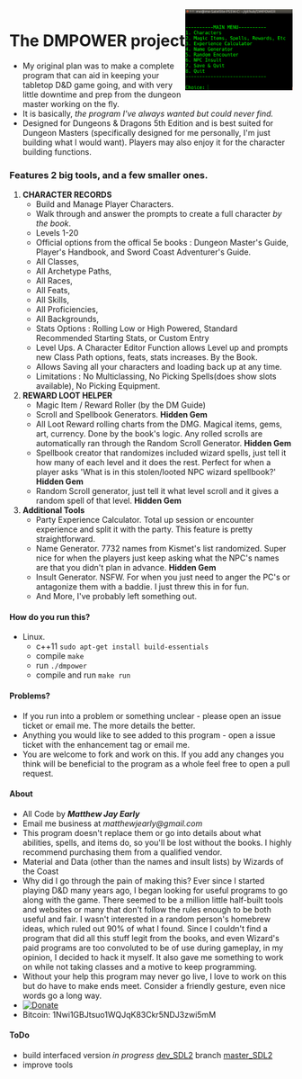 <img src="./cliscreenshot.png" height="144px" align="right">

# The DMPOWER project

* My original plan was to make a complete program that can aid in keeping your tabletop D&D game going, and with very little downtime and prep from the dungeon master working on the fly.
* It is basically, _the program I've always wanted but could never find._ 
* Designed for Dungeons & Dragons 5th Edition and is best suited for Dungeon Masters (specifically designed for me personally, I'm just building what I would want). Players may also enjoy it for the character building functions.  


### Features 2 big tools, and a few smaller ones.
1. **CHARACTER RECORDS** 
    * Build and Manage Player Characters.
    * Walk through and answer the prompts to create a full character _by the book_.
    * Levels 1-20
    * Official options from the offical 5e books : Dungeon Master's Guide, Player's Handbook, and Sword Coast Adventurer's Guide.  
    * All Classes, 
    * All Archetype Paths,
    * All Races, 
    * All Feats, 
    * All Skills, 
    * All Proficiencies, 
    * All Backgrounds,
    * Stats Options : Rolling Low or High Powered, Standard Recommended Starting Stats, or Custom Entry
    * Level Ups. A Character Editor Function allows Level up and prompts new Class Path options, feats, stats increases. By the Book.
    * Allows Saving all your characters and loading back up at any time.
    * Limitations : No Multiclassing, No Picking Spells(does show slots available), No Picking Equipment.
2. **REWARD LOOT HELPER** 
    * Magic Item / Reward Roller (by the DM Guide)
    * Scroll and Spellbook Generators. **Hidden Gem**  
    * All Loot Reward rolling charts from the DMG. Magical items, gems, art, currency. Done by the book's logic. Any rolled scrolls are automatically ran through the Random Scroll Generator. **Hidden Gem** 
    * Spellbook creator that randomizes included wizard spells, just tell it how many of each level and it does the rest. Perfect for when a player asks 'What is in this stolen/looted NPC wizard spellbook?' **Hidden Gem** 
    * Random Scroll generator, just tell it what level scroll and it gives a random spell of that level. **Hidden Gem** 
3. **Additional Tools**  
    * Party Experience Calculator. Total up session or encounter experience and split it with the party. This feature is pretty straightforward.  
    * Name Generator. 7732 names from Kismet's list randomized. Super nice for when the players just keep asking what the NPC's names are that you didn't plan in advance. **Hidden Gem**   
    * Insult Generator. NSFW. For when you just need to anger the PC's or antagonize them with a baddie. I just threw this in for fun.
    * And More, I've probably left something out.

#### How do you run this?  

* Linux.
	* c++11  ````sudo apt-get install build-essentials````
	* compile ````make````
	* run ````./dmpower````
	* compile and run ````make run````


#### Problems?
  
* If you run into a problem or something unclear - please open an issue ticket or email me. The more details the better.  
* Anything you would like to see added to this program - open a issue ticket with the enhancement tag or email me.  
* You are welcome to fork and work on this. If you add any changes you think will be beneficial to the program as a whole feel free to open a pull request.

#### About

* All Code by **_Matthew Jay Early_** 
* Email me business at _matthewjearly@gmail.com_  
* This program doesn't replace them or go into details about what abilities, spells, and items do, so you'll be lost without the books. I highly recommend purchasing them from a qualified vendor.
* Material and Data (other than the names and insult lists) by Wizards of the Coast  
* Why did I go through the pain of making this? Ever since I started playing D&D many years ago, I began looking for useful programs to go along with the game. There seemed to be a million little half-built tools and websites or many that don't follow the rules enough to be both useful and fair. I wasn't interested in a random person's homebrew ideas, which ruled out 90% of what I found. Since I couldn't find a program that did all this stuff legit from the books, and even Wizard's paid programs are too convoluted to be of use during gameplay, in my opinion, I decided to hack it myself. It also gave me something to work on while not taking classes and a motive to keep programming.
* Without your help this program may never go live, I love to work on this but do have to make ends meet. Consider a friendly gesture, even nice words go a long way.
* [![Donate](https://img.shields.io/badge/Donate-PayPal-green.svg)](https://www.paypal.com/cgi-bin/webscr?cmd=_s-xclick&hosted_button_id=982RBXVEKD9Z8)
* Bitcoin: 1Nwi1GBJtsuo1WQJqK83Ckr5NDJ3zwi5mM  


#### ToDo
* build interfaced version _in progress_ [dev_SDL2](https://github.com/bytePro17124/DMPOWER/tree/dev_SDL2) branch [master_SDL2](https://github.com/bytePro17124/DMPOWER/tree/master_SDL2)
* improve tools
